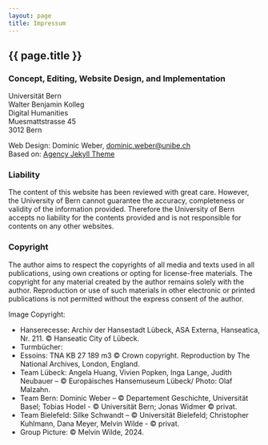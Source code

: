 ```yaml
---
layout: page
title: Impressum
---
```

<div class="col-lg-12 text-center">
	<h2 class="section-heading text-uppercase">{{ page.title }}</h2>
</div>

### Concept, Editing, Website Design, and Implementation
Universität Bern\
Walter Benjamin Kolleg\
Digital Humanities\
Muesmattstrasse 45\
3012 Bern

Web Design: Dominic Weber, [dominic.weber@unibe.ch](mailto:dominic.weber@unibe.ch)\
Based on: [Agency Jekyll Theme](https://github.com/raviriley/agency-jekyll-theme)

### Liability
The content of this website has been reviewed with great care. However, the University of Bern cannot guarantee the accuracy, completeness or validity of the information provided. Therefore the  University of Bern accepts no liability for the contents provided and is not responsible for contents on any other websites.

### Copyright
The author aims to respect the copyrights of all media and texts used in all publications, using own creations or opting for license-free materials. The copyright for any material created by the author remains solely with the author. Reproduction or use of such materials in other electronic or printed publications is not permitted without the express consent of the author.

Image Copyright:
- Hanserecesse: Archiv der Hansestadt Lübeck, ASA Externa, Hanseatica, Nr. 211. © Hanseatic City of Lübeck. 
- Turmbücher: 
- Essoins: TNA KB 27 189 m3 © Crown copyright. Reproduction by The National Archives, London, England. 
- Team Lübeck: Angela Huang, Vivien Popken, Inga Lange, Judith Neubauer – © Europäisches Hansemuseum Lübeck/ Photo: Olaf Malzahn.
- Team Bern: Dominic Weber – © Departement Geschichte, Universität Basel; Tobias Hodel - © Universität Bern; Jonas Widmer © privat.
- Team Bielefeld: Silke Schwandt – © Universität Bielefeld; Christopher Kuhlmann, Dana Meyer, Melvin Wilde - © privat. 
- Group Picture: © Melvin Wilde, 2024.
